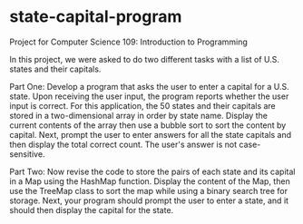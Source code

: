 # state-capital-program
Project for Computer Science 109: Introduction to Programming

In this project, we were asked to do two different tasks with a list of U.S. states and their capitals. 

Part One: Develop a program that asks the user to enter a capital for a U.S. state. Upon receiving the user input,
the program reports whether the user input is correct. For this application, the 50 states and their capitals are
stored in a two-dimensional array in order by state name. Display the current contents of the array
then use a bubble sort to sort the content by capital. Next, prompt the user to enter answers for all the
state capitals and then display the total correct count. The user's answer is not case-sensitive.

Part Two: Now revise the code to store the pairs of each state and its capital in a Map using the HashMap function.
Display the content of the Map, then use the TreeMap class to sort the map while using a binary search tree for storage.
Next, your program should prompt the user to enter a state, and it should then display the capital for the state.

